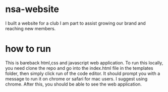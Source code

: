 # nsa-website
I built a website for a club I am part to assist growing our brand and reaching new members.

# how to run
This is bareback html,css and javascript web application. 
To run this locally, you need clone the repo and go into the index.html file in the templates folder, then simply click run of the code editor. It should prompt you with a message to run it on chrome or safari for mac users. I suggest using chrome. After this, you should be able to see the web application.
